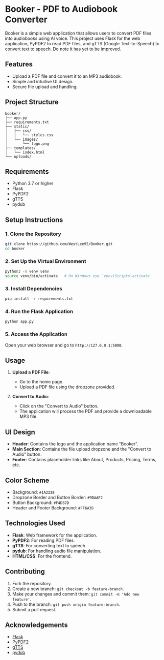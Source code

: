 # Booker - PDF to Audiobook Converter

Booker is a simple web application that allows users to convert PDF files into audiobooks using AI voice. This project uses Flask for the web application, PyPDF2 to read PDF files, and gTTS (Google Text-to-Speech) to convert text to speech. Do note it has yet to be improved.

## Features

- Upload a PDF file and convert it to an MP3 audiobook.
- Simple and intuitive UI design.
- Secure file upload and handling.

## Project Structure

```
booker/
├── app.py
├── requirements.txt
├── static/
│   ├── css/
│   │   └── styles.css
│   └── images/
│       └── logo.png
├── templates/
│   └── index.html
└── uploads/
```

## Requirements

- Python 3.7 or higher
- Flask
- PyPDF2
- gTTS
- pydub

## Setup Instructions

### 1. Clone the Repository

```bash
git clone https://github.com/WestLee95/Booker.git
cd booker
```

### 2. Set Up the Virtual Environment

```bash
python3 -m venv venv
source venv/bin/activate   # On Windows use `venv\Scripts\activate`
```

### 3. Install Dependencies

```bash
pip install -r requirements.txt
```

### 4. Run the Flask Application

```bash
python app.py
```

### 5. Access the Application

Open your web browser and go to `http://127.0.0.1:5000`.

## Usage

1. **Upload a PDF File**: 
   - Go to the home page.
   - Upload a PDF file using the dropzone provided.

2. **Convert to Audio**: 
   - Click on the "Convert to Audio" button.
   - The application will process the PDF and provide a downloadable MP3 file.

## UI Design

- **Header**: Contains the logo and the application name "Booker".
- **Main Section**: Contains the file upload dropzone and the "Convert to Audio" button.
- **Footer**: Contains placeholder links like About, Products, Pricing, Terms, etc.

## Color Scheme

- Background: `#1A2238`
- Dropzone Border and Button Border: `#9DAAF2`
- Button Background: `#F4DB7D`
- Header and Footer Background: `#FF6A3D`

## Technologies Used

- **Flask**: Web framework for the application.
- **PyPDF2**: For reading PDF files.
- **gTTS**: For converting text to speech.
- **pydub**: For handling audio file manipulation.
- **HTML/CSS**: For the frontend.

## Contributing

1. Fork the repository.
2. Create a new branch: `git checkout -b feature-branch`.
3. Make your changes and commit them: `git commit -m 'Add new feature'`.
4. Push to the branch: `git push origin feature-branch`.
5. Submit a pull request.


## Acknowledgements

- [Flask](https://flask.palletsprojects.com/)
- [PyPDF2](https://pythonhosted.org/PyPDF2/)
- [gTTS](https://gtts.readthedocs.io/en/latest/)
- [pydub](https://github.com/jiaaro/pydub)
```
